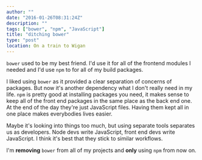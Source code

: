 ```yaml
---
author: ""
date: "2016-01-26T08:31:24Z"
description: ""
tags: ["bower", "npm", "JavaScript"]
title: "ditching bower"
type: "post"
location: On a train to Wigan
---
```


`bower` used to be my best friend. I'd use it for all of the frontend modules
I needed and I'd use `npm` to for all of my build packages.

I liked using `bower` as it provided a clear separation of concerns of packages.
But now it's another dependency what I don't really need in my life. `npm`
is pretty good at installing packages you need, it makes sense to keep all of the
front end packages in the same place as the back end one. At the end of the day
they're just JavaScript files. Having them kept all in one place makes everybodies
lives easier.

Maybe it's looking into things too much, but using separate tools separates us as
developers. Node devs write JavaScript, front end devs write JavaScript. I think
it's best that they stick to similar workflows.

I'm **removing** `bower` from all of my projects and **only** using
`npm` from now on.
